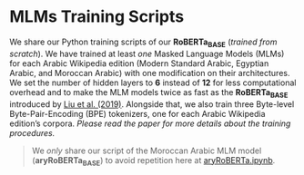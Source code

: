 # MLMs Training Scripts
We share our Python training scripts of our **RoBERTa<sub>BASE</sub>** (*trained from scratch*). We have trained at least *one* Masked Language Models (MLMs) for each Arabic Wikipedia edition (Modern Standard Arabic, Egyptian Arabic, and Moroccan Arabic) with one modification on their architectures. We set the number of hidden layers to **6** instead of **12** for less computational overhead and to make the MLM models twice as fast as the **RoBERTa<sub>BASE</sub>** introduced by [Liu et al. (2019)](https://arxiv.org/abs/1907.11692). Alongside that, we also train three Byte-level Byte-Pair-Encoding (BPE) tokenizers, one for each Arabic Wikipedia edition’s corpora. *Please read the paper for more details about the training procedures.*

> We *only* share our script of the Moroccan Arabic MLM model (**aryRoBERTa<sub>BASE</sub>**) to avoid repetition here at [aryRoBERTa.ipynb](https://github.com/SaiedAlshahrani/performance-implications/blob/main/Language-Modeling-Evals/MLMs-Training-Scripts/aryRoBERTa.ipynb).
